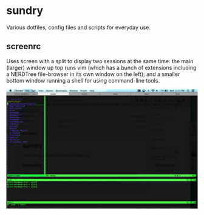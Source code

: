 # sundry
Various dotfiles, config files and scripts for everyday use.

## screenrc
Uses screen with a split to display two sessions at the same time: the main (larger) window up top runs vim (which has a bunch of extensions including a NERDTree file-browser in its own window on the left); and a smaller bottom window running a shell for using command-line tools.

![Screenshot of my screenrc in action](images/screenrc.png)
